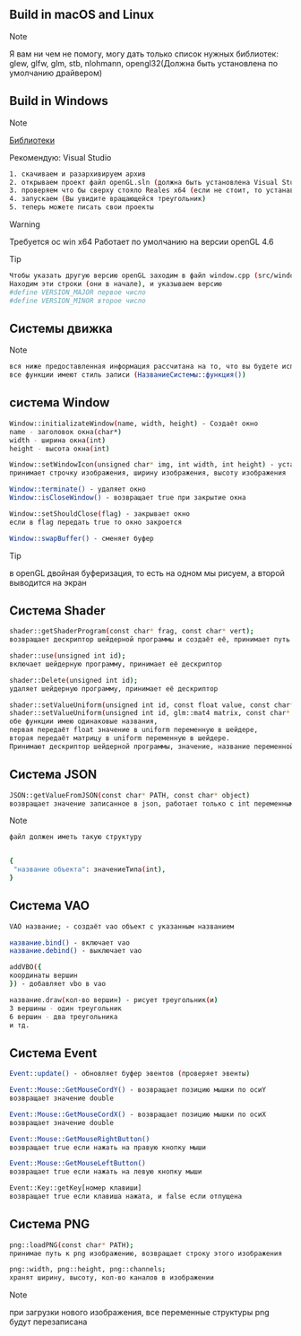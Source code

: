 ## Build in macOS and Linux
>[!NOTE]
>
> Я вам ни чем не помогу, могу дать только список нужных библиотек:
> glew, glfw, glm, stb, nlohmann, opengl32(Должна быть установлена по умолчанию драйвером)


## Build in Windows
>[!NOTE]
>[Библиотеки](https://github.com/persikboisky/libForOpengl)
>
> Рекомендую: Visual Studio

```sh
1. скачиваем и разархивируем архив
2. открываем проект файл openGL.sln (должна быть установлена Visual Studio)
3. проверяем что бы сверху стояло Reales x64 (если не стоит, то устанавливаем)
4. запускаем (Вы увидите вращающейся треугольник)
5. теперь можете писать свои проекты

```
> [!WARNING]
>
> Требуется ос win x64
> Работает по умолчанию на версии openGL 4.6

> [!TIP]
>
> ```sh
> Чтобы указать другую версию openGL заходим в файл window.cpp (src/window/window.cpp)
> Находим эти строки (они в начале), и указываем версию
> #define VERSION_MAJOR первое число
> #define VERSION_MINOR второе число
> ```

## Системы движка
>[!NOTE]
>```sh
> вся ниже предоставленная информация рассчитана на то, что вы будете использовать функции в main
> все функции имеют стиль записи (НазваниеСистемы::функция())
>```

## система Window
```sh
Window::initializateWindow(name, width, height) - Создаёт окно
name - заголовок окна(char*)
width - ширина окна(int)
height - высота окна(int)
```
```sh
Window::setWindowIcon(unsigned char* img, int width, int height) - устанавливает иконку окна
принимает строчку изображения, ширину изображения, высоту изображения

Window::terminate() - удаляет окно
Window::isCloseWindow() - возвращает true при закрытие окна

Window::setShouldClose(flag) - закрывает окно
если в flag передать true то окно закроется

Window::swapBuffer() - сменяет буфер
```
> [!TIP]
> в openGL двойная буферизация, то есть на одном мы рисуем, а второй выводится на экран 

## Система Shader
```sh
shader::getShaderProgram(const char* frag, const char* vert);
возвращает дескриптор шейдерной программы и создаёт её, принимает путь к шейдерам

shader::use(unsigned int id);
включает шейдерную программу, принимает её дескриптор

shader::Delete(unsigned int id);
удаляет шейдерную программу, принимает её дескриптор

shader::setValueUniform(unsigned int id, const float value, const char* name);
shader::setValueUniform(unsigned int id, glm::mat4 matrix, const char* name);
обе функции имею одинаковые названия,
первая передаёт float значение в uniform переменную в шейдере,
вторая передаёт матрицу в uniform переменную в шейдере.
Принимают дескриптор шейдерной программы, значение, название переменной в шейдере
```

## Система JSON
```sh
JSON::getValueFromJSON(const char* PATH, const char* object)
возвращает значение записанное в json, работает только с int переменными, принимает путь и название объекта

```
> [!NOTE]
> ```sh
> файл должен иметь такую структуру
>
> 
> {
>  "название объекта": значениеТипа(int),
>}
> ```

## Система VAO
```sh
VAO название; - создаёт vao объект с указанным названием

название.bind() - включает vao
название.debind() - выключает vao

addVBO({
координаты вершин
}) - добавляет vbo в vao

название.draw(кол-во вершин) - рисует треугольник(и)
3 вершины - один треугольник
6 вершин - два треугольника
и тд.
```

## Система Event
```sh
Event::update() - обновляет буфер эвентов (проверяет эвенты)

Event::Mouse::GetMouseCordY() - возвращает позицию мышки по осиY
возвращает значение double

Event::Mouse::GetMouseCordX() - возвращает позицию мышки по осиX
возвращает значение double

Event::Mouse::GetMouseRightButton()
возвращает true если нажать на правую кнопку мыши

Event::Mouse::GetMouseLeftButton()
возвращает true если нажать на левую кнопку мыши

Event::Key::getKey[номер клавиши]
возвращает true если клавиша нажата, и false если отпущена
```

## Система PNG
```sh
png::loadPNG(const char* PATH);
принимае путь к png изображению, возвращает строку этого изображения

png::width, png::height, png::channels;
хранят ширину, высоту, кол-во каналов в изображении
```
> [!NOTE]
> при загрузки нового изображения, все переменные структуры png будут перезаписана

















